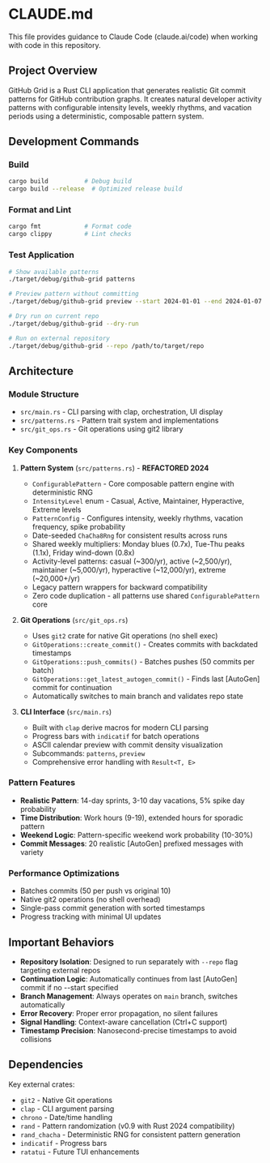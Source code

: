 # CLAUDE.md

This file provides guidance to Claude Code (claude.ai/code) when working with code in this repository.

## Project Overview

GitHub Grid is a Rust CLI application that generates realistic Git commit patterns for GitHub contribution graphs. It creates natural developer activity patterns with configurable intensity levels, weekly rhythms, and vacation periods using a deterministic, composable pattern system.

## Development Commands

### Build
```bash
cargo build          # Debug build
cargo build --release  # Optimized release build
```

### Format and Lint
```bash
cargo fmt            # Format code
cargo clippy         # Lint checks
```

### Test Application
```bash
# Show available patterns
./target/debug/github-grid patterns

# Preview pattern without committing  
./target/debug/github-grid preview --start 2024-01-01 --end 2024-01-07 --pattern realistic

# Dry run on current repo
./target/debug/github-grid --dry-run

# Run on external repository
./target/debug/github-grid --repo /path/to/target/repo
```

## Architecture

### Module Structure
- `src/main.rs` - CLI parsing with clap, orchestration, UI display
- `src/patterns.rs` - Pattern trait system and implementations
- `src/git_ops.rs` - Git operations using git2 library

### Key Components

1. **Pattern System** (`src/patterns.rs`) - **REFACTORED 2024**
   - `ConfigurablePattern` - Core composable pattern engine with deterministic RNG
   - `IntensityLevel` enum - Casual, Active, Maintainer, Hyperactive, Extreme levels
   - `PatternConfig` - Configures intensity, weekly rhythms, vacation frequency, spike probability
   - Date-seeded `ChaCha8Rng` for consistent results across runs
   - Shared weekly multipliers: Monday blues (0.7x), Tue-Thu peaks (1.1x), Friday wind-down (0.8x)
   - Activity-level patterns: casual (~300/yr), active (~2,500/yr), maintainer (~5,000/yr), hyperactive (~12,000/yr), extreme (~20,000+/yr)
   - Legacy pattern wrappers for backward compatibility
   - Zero code duplication - all patterns use shared `ConfigurablePattern` core

2. **Git Operations** (`src/git_ops.rs`)
   - Uses `git2` crate for native Git operations (no shell exec)
   - `GitOperations::create_commit()` - Creates commits with backdated timestamps
   - `GitOperations::push_commits()` - Batches pushes (50 commits per batch)
   - `GitOperations::get_latest_autogen_commit()` - Finds last [AutoGen] commit for continuation
   - Automatically switches to main branch and validates repo state

3. **CLI Interface** (`src/main.rs`)
   - Built with `clap` derive macros for modern CLI parsing
   - Progress bars with `indicatif` for batch operations
   - ASCII calendar preview with commit density visualization
   - Subcommands: `patterns`, `preview`
   - Comprehensive error handling with `Result<T, E>`

### Pattern Features

- **Realistic Pattern**: 14-day sprints, 3-10 day vacations, 5% spike day probability
- **Time Distribution**: Work hours (9-19), extended hours for sporadic pattern
- **Weekend Logic**: Pattern-specific weekend work probability (10-30%)
- **Commit Messages**: 20 realistic [AutoGen] prefixed messages with variety

### Performance Optimizations

- Batches commits (50 per push vs original 10)
- Native git2 operations (no shell overhead) 
- Single-pass commit generation with sorted timestamps
- Progress tracking with minimal UI updates

## Important Behaviors

- **Repository Isolation**: Designed to run separately with `--repo` flag targeting external repos
- **Continuation Logic**: Automatically continues from last [AutoGen] commit if no --start specified
- **Branch Management**: Always operates on `main` branch, switches automatically
- **Error Recovery**: Proper error propagation, no silent failures
- **Signal Handling**: Context-aware cancellation (Ctrl+C support)
- **Timestamp Precision**: Nanosecond-precise timestamps to avoid collisions

## Dependencies

Key external crates:
- `git2` - Native Git operations  
- `clap` - CLI argument parsing
- `chrono` - Date/time handling
- `rand` - Pattern randomization (v0.9 with Rust 2024 compatibility)
- `rand_chacha` - Deterministic RNG for consistent pattern generation
- `indicatif` - Progress bars
- `ratatui` - Future TUI enhancements